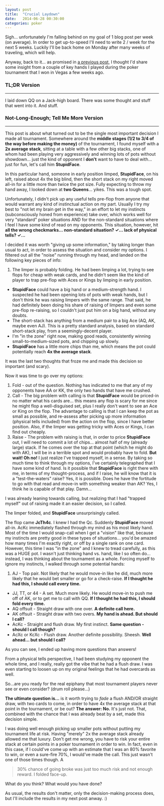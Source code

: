 ```yaml
---
layout: post
title:  "Crucial Laydown"
date:   2014-06-28 00:30:00
categories: poker
---
```


Sigh... unfortunately I'm falling behind on my goal of 1 blog post per week (on average). In order to get up-to-speed
I'll need to write 2 / week for the next 5 weeks. Luckily I'll be back home on Monday after many weeks of traveling,
which will help.

Anyway, back to it... as promised in [a previous post](/1-for-8), I thought I'd share some insight from a couple of key
hands I played during the poker tournament that I won in Vegas a few weeks ago.

### TL;DR Version
------------

I laid down QQ on a Jack-high board. There was some thought and stuff that went into it. And stuff.

### Not-Long-Enough; Tell Me More Version
------------

This post is about what turned out to be the single most important decision I made all tournament. Somewhere around the
**middle stages (1/2 to 3/4 of the way before making the money)** of the tournament, I found myself with a **2x average
stack**, sitting at a table with a few other big stacks, one of whom had been playing very aggressively and winning
lots of pots without showdown... just the kind of opponent I **don't** want to have to deal with... just for fun, let's
call him **StupidFace**.

In this particular hand, someone in early position limped, **StupidFace**, on his left, raised about 4x the big blind,
then the short stack on my right moved all-in for a little more than twice the pot size. Fully expecting to throw my
hand away, I looked down at **two Queens**... yikes. This was a tough spot.

Unfortunately, I didn't pick up any useful tells pre-flop from anyone that would warrant any kind of instinctual action
on my part. Usually I try my best to "not let my brain get in the way," in an effort to let my instincts
(subconsciously honed from experience) take over, which works well for very "standard" poker situations AND for the
non-standard situations where I feel I have some kind of read on my opponents. This situation, however, hit **all the
wrong checkmarks... non-standard situation? ✓... lack of physical tells? ✓...**

I decided it was worth "giving up some information," by taking longer than usual to act, in order to assess the
situation and consider my options. I filtered out all the "noise" running through my head, and landed on the following
key pieces of info:

1. The limper is probably folding. He had been limping a lot, trying to see flops for cheap with weak cards, and he
didn't seem like the kind of player to trap pre-flop with Aces or Kings by limping in early position.
- **StupidFace** could have a big hand or a medium-strength hand. I suspected he had been opening lots of pots with
weak hands, but I don't think he was raising limpers with the same range. That said, he had definitely been doing his
share of raising of limpers and even some pre-flop re-raising, so I couldn't just put him on a big hand, without any
doubts.
- The short-stack has anything from a medium pair to a big Ace (AQ, AK, maybe even AJ). This is a pretty standard
analysis, based on standard short-stack play, from a seemingly-decent player.
- I'm "in the zone" right now, making good reads, consistently winning small-to-medium-sized pots, and chipping up
slowly.
- **StupidFace** has a little more chips than me, which means the pot could potentially reach **4x the average
stack**.

It was the last two thoughts that froze me and made this decision so important (and scary).

Now it was time to go over my options:

1. Fold - out of the question. Nothing has indicated to me that any of my opponents have AA or KK, the only two hands
that have me crushed.
2. Call - The big problem with calling is that **StupidFace** would be priced-in no matter what his cards are... this
means any flop is scary for me since he might flop a well-disguised set, plus I really don't want to see an Ace or King
on the flop. The advantage to calling is that I can keep the pot as small as possible, and re-assess after picking up
more information (physical tells included) from the action on the flop, since I have better position. Also, if the
limper was getting tricky with Aces or Kings, I can find out cheaply.
3. Raise - The problem with raising is that, in order to price **StupidFace** out, I will need to commit a lot of
chips... almost half of my (already large) stack. If he comes over the top at that point (which he might do with AK), I
will be in a terrible spot and would probably have to fold. **But wait! Oh no!** I just realize I've trapped myself, in
a sense. By taking so much time to think through my options, I've certainly telegraphed that I have some kind of hand.
Is it possible that **StupidFace** is right there with me, in terms of my thought-process, and if I raise, he will know
that it is a "test-the-waters" raise? Yes, it is possible. Does he have the fortitude to go with that read and move-in
with something weaker than AK? Yes, I think he is capable of that play. Damn...

I was already leaning towards calling, but realizing that I had "trapped myself" out of raising made it an easier
decision, so I called.

The limper folded, and **StupidFace** unsurprisingly called.

The flop came **JcTh4c**. I knew I had the Qc. Suddenly **StupidFace** moved all-in. AcKc immediately flashed through
my mind as his most likely hand. Most of the time I would snap-call when I get a "vision" like that, because my
instincts are pretty good in these types of situations... you'd be amazed how many times I'm exactly right, or off by a
single rank on one card. However, this time I was "in the zone" and I knew to tread carefully, as this was a HUGE pot.
I wasn't just thinking hand vs. hand, like I so often do... instead, I was thinking about the tournament as a whole.
Forcing myself to ignore my instincts, I walked through some potential hands:

1. AJ - Top pair. Not likely that he would move-in like he did, much more likely that he would bet smaller or go for a check-raise. **If I thought he had this, I should call every time.**
- JJ, TT, or 44 - A set. Much more likely. He would move-in to push me off of AK, or to get me to call with QQ. **If I thought he had this, I should fold every time.**
- AQ offsuit - Straight draw with one over. **A definite call here.**
- AK offsuit - Straight draw with two overs. **My hand is ahead. But should I call?**
- AcKc - Straight and flush draw. My first instinct. **Same question - should I call though?**
- AcXc or KcXc - Flush draw. Another definite possibility. Sheesh. **Well ahead... but should I call?**

As you can see, I ended up having more questions than answers!

From a physical tells perspective, I had been studying my opponent the whole time, and I really, really got the vibe
that he had a flush draw. I was even starting to loosen up on my original feelings that he had overcards as well.

So...are you ready for the real epiphany that most tournament players never see or even consider? (drum roll please...)

**The ultimate question is...** is it worth trying to _fade_ a flush AND/OR straight draw, with two cards to come, in
order to have 4x the average stack at that point in the tournament, or be out? **The answer: No.** It's just not. That,
combined with the chance that I was already beat by a set, made this decision simple.

I was doing well enough picking up smaller pots without putting my tournament life at risk. Having "merely" 2x the
average stack already allowed me that luxury. Don't get me wrong, you have to risk your entire stack at certain points
in a poker tournament in order to win. In fact, even in this case, if I could've come up with an estimate that I was an
80% favorite to win, or even a sure-fire 70%, I would've made the call. This just wasn't one of those times though. A
>30% chance of going broke was just too much risk and not enough reward. I folded face-up.

What do you think? What would you have done?

As usual, the results don't matter, only the decision-making process does, but I'll include the results in my next post
anway. :)